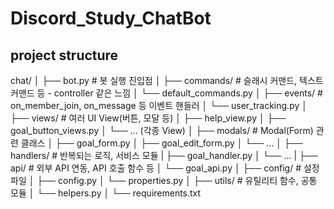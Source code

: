 # Discord_Study_ChatBot

## project structure

chat/
│
├── bot.py                # 봇 실행 진입점
│
├── commands/             # 슬래시 커맨드, 텍스트 커맨드 등 - controller 같은 느낌
│   └── default_commands.py
│
├── events/               # on_member_join, on_message 등 이벤트 핸들러
│   └── user_tracking.py
│
├── views/                # 여러 UI View(버튼, 모달 등)
│   ├── help_view.py
│   ├── goal_button_views.py
│   └── ... (각종 View)
│
├── modals/               # Modal(Form) 관련 클래스
│   ├── goal_form.py
│   ├── goal_edit_form.py
│   └── ...
│
├── handlers/             # 반복되는 로직, 서비스 모듈
|   ├── goal_handler.py
│   └── ...
|
├── api/                  # 외부 API 연동, API 호출 함수 등
│   └── goal_api.py
│
├── config/               # 설정 파일
│   ├── config.py
│   └── properties.py
│
├── utils/                # 유틸리티 함수, 공통 모듈
│   └── helpers.py
│
└── requirements.txt